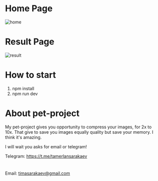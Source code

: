 # Home Page
![home](https://github.com/tamerlansarakaev/image-compressor/assets/96797238/994ec870-ab93-45c0-ae64-256d1057938e)

# Result Page
![result](https://github.com/tamerlansarakaev/image-compressor/assets/96797238/bc6042a3-d992-488f-bef8-b70f486e72df)

# How to start
1. npm install
2. npm run dev

# About pet-project

My pet-project gives you opportunity to compress your images, for 2x to 10x. That give to save you images equally quality but save your memory.
I think it's amazing.

I will wait you asks for email or telegram!

Telegram: https://t.me/tamerlansarakaev
#
Email: timasarakaev@gmail.com
